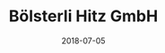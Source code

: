 ﻿---
title:          "Bölsterli Hitz GmbH"
date:           "2018-07-05"
draft:          false
robotsExclude:  true
forceNowrap:    false
---
